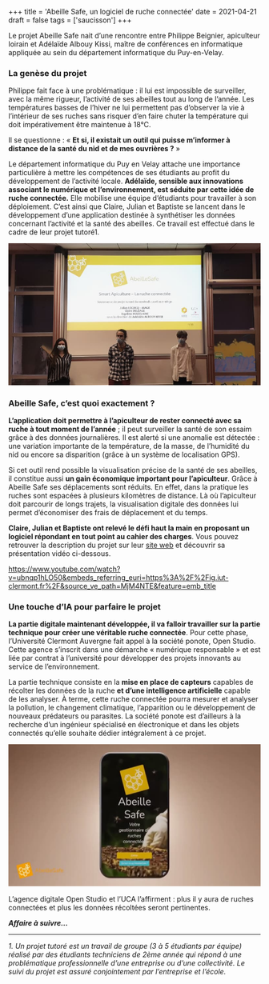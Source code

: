 +++
title = 'Abeille Safe, un logiciel de ruche connectée'
date = 2021-04-21
draft = false
tags = ['saucisson']
+++

  

  
Le projet Abeille Safe nait d’une rencontre entre Philippe Beignier, apiculteur loirain et Adélaïde Albouy Kissi, maître de conférences en informatique appliquée au sein du département informatique du Puy-en-Velay.

  

### La genèse du projet

Philippe fait face à une problématique : il lui est impossible de surveiller, avec la même rigueur, l’activité de ses abeilles tout au long de l’année. Les températures basses de l’hiver ne lui permettent pas d’observer la vie à l’intérieur de ses ruches sans risquer d’en faire chuter la température qui doit impérativement être maintenue à 18°C.

Il se questionne : « **Et si, il existait un outil qui puisse m’informer à distance de la santé du nid et de mes ouvrières ?** »

Le département informatique du Puy en Velay attache une importance particulière à mettre les compétences de ses étudiants au profit du développement de l’activité locale. **Adélaïde, sensible aux innovations associant le numérique et l’environnement, est séduite par cette idée de ruche connectée.** Elle mobilise une équipe d’étudiants pour travailler à son déploiement. C’est ainsi que Claire, Julian et Baptiste se lancent dans le développement d’une application destinée à synthétiser les données concernant l’activité et la santé des abeilles. Ce travail est effectué dans le cadre de leur projet tutoré1.

   ![](img/abeille-safe-Julian-Baptiste-Claire-768x432.jpg "_De gauche à droite, Claire, Julian et Baptiste lors de leur soutenance du 2 avril 2021 à l’IUT du Puy-en-Velay_")

### Abeille Safe, c’est quoi exactement ?

**L’application doit permettre à l’apiculteur de rester connecté avec sa ruche à tout moment de l’année** ; il peut surveiller la santé de son essaim grâce à des données journalières. Il est alerté si une anomalie est détectée : une variation importante de la température, de la masse, de l’humidité du nid ou encore sa disparition (grâce à un système de localisation GPS).

Si cet outil rend possible la visualisation précise de la santé de ses abeilles, il constitue aussi **un gain économique important pour l’apiculteur**. Grâce à Abeille Safe ses déplacements sont réduits. En effet, dans la pratique les ruches sont espacées à plusieurs kilomètres de distance. Là où l’apiculteur doit parcourir de longs trajets, la visualisation digitale des données lui permet d’économiser des frais de déplacement et du temps.

**Claire, Julian et Baptiste ont relevé le défi haut la main en proposant un logiciel répondant en tout point au cahier des charges**. Vous pouvez retrouver la description du projet sur leur [site web](https://julmg.alwaysdata.net/abeillesafe/) et découvrir sa présentation vidéo ci-dessous.

https://www.youtube.com/watch?v=ubnqp1hLO50&embeds_referring_euri=https%3A%2F%2Fig.iut-clermont.fr%2F&source_ve_path=MjM4NTE&feature=emb_title
  

### Une touche d’IA pour parfaire le projet

**La partie digitale maintenant développée, il va falloir travailler sur la partie technique pour créer une véritable ruche connectée**. Pour cette phase, l’Université Clermont Auvergne fait appel à la société ponote, Open Studio. Cette agence s’inscrit dans une démarche « numérique responsable » et est liée par contrat à l’université pour développer des projets innovants au service de l’environnement.

La partie technique consiste en la **mise en place de capteurs** capables de récolter les données de la ruche **et d’une intelligence artificielle** capable de les analyser. À terme, cette ruche connectée pourra mesurer et analyser la pollution, le changement climatique, l’apparition ou le développement de nouveaux prédateurs ou parasites. La société ponote est d’ailleurs à la recherche d’un ingénieur spécialisé en électronique et dans les objets connectés qu’elle souhaite dédier intégralement à ce projet.

![](img/abeille-safe-768x432.jpg)

L’agence digitale Open Studio et l’UCA l’affirment : plus il y aura de ruches connectées et plus les données récoltées seront pertinentes.

**_Affaire à suivre…_**

---
_1\. Un projet tutoré est un travail de groupe (3 à 5 étudiants par équipe) réalisé par des étudiants techniciens de 2ème année qui répond à une problématique professionnelle d’une entreprise ou d’une collectivité. Le suivi du projet est assuré conjointement par l’entreprise et l’école._